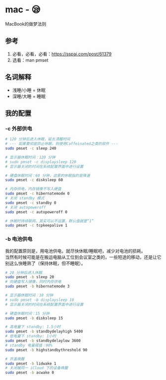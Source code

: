 # mac - 😪
MacBook的做梦法则

## 参考
1. 必看，必看，必看：https://sspai.com/post/61379
2. 选看：man pmset

## 名词解释
* 浅睡/小睡 = 休眠
* 深睡/大睡 = 睡眠

## 我的配置
### -c 外部供电
```sh
# 120 分钟后进入休眠，延长清醒时间
# --- 如果要彻底防止休眠，则使用Caffeinated之类的软件 ---
sudo pmset -c sleep 240

# 显示器休眠时间：120 分钟
# sudo pmset -c displaysleep 120
# 显示器关闭的时间在系统配置界面中进行设置

# 硬盘休眠时间：60 分钟，这里的休眠指的是降速
sudo pmset -c disksleep 60

# 内存供电，内存镜像不写入硬盘
sudo pmset -c hibernatemode 0
# 关闭 standby 模式
sudo pmset -c standby 0
# 关闭 autopoweroff
sudo pmset -c autopoweroff 0

# 休眠时持续联网，其实可以不设置，默认值就是“1”
sudo pmset -c tcpkeepalive 1
```

### -b 电池供电
我的配置原则是，用电池供电，就尽快休眠/睡眠吧，减少对电池的损耗。  
当然有时候可能是在搬运电脑从工位到会议室之类的，一些短途的移动，还是让它别这么快睡熟了（保持休眠，但不睡眠）。

```sh
# 20 分钟后进入休眠
sudo pmset -b sleep 20
# 向硬盘写入镜像，同时内存供电
sudo pmset -b hibernatemode 3

# 显示器休眠时间：10 分钟
# sudo pmset -b displaysleep 10
# 显示器关闭的时间在系统配置界面中进行设置

# 硬盘休眠时间：15 分钟
sudo pmset -b disksleep 15

# 高电量下 standby: 1.5小时
sudo pmset -b standbydelayhigh 5400
# 低电量下 standby: 1小时
sudo pmset -b standbydelaylow 3600
# standby 电量阈值：90%
sudo pmset -b highstandbythreshold 90

# 开盖唤醒
sudo pmset -b lidwake 1
# 关闭被同一 iCloud 下的设备唤醒
sudo pmset -b acwake 0
```